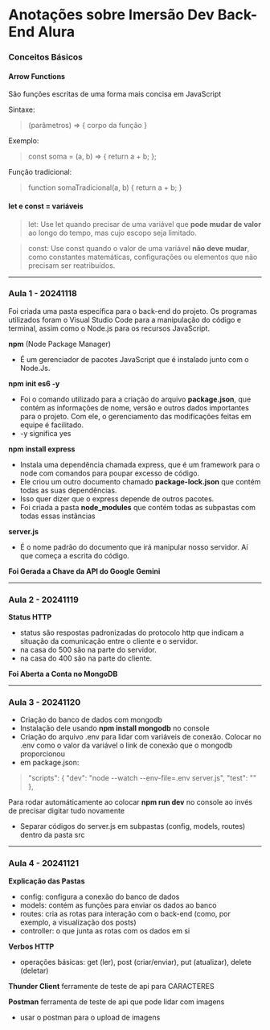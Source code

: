 # Anotações sobre Imersão Dev Back-End Alura

### Conceitos Básicos

#### Arrow Functions

São funções escritas de uma forma mais concisa em JavaScript

Sintaxe:
> (parâmetros) => { corpo da função }

Exemplo:

> const soma = (a, b) => {
    return a + b;
};

Função tradicional:

>function somaTradicional(a, b) {
    return a + b;
}

#### let e const = variáveis

> let: Use let quando precisar de uma variável que **pode mudar de valor** ao longo do tempo, mas cujo escopo seja limitado.

> const: Use const quando o valor de uma variável **não deve mudar**, como constantes matemáticas, configurações ou elementos que não precisam ser reatribuídos.

***

### Aula 1 - 20241118

Foi criada uma pasta específica para o back-end do projeto. Os programas utilizados foram o Visual Studio Code para a manipulação do código e terminal, assim como o Node.js para os recursos JavaScript.

**npm** (Node Package Manager) 
* É um gerenciador de pacotes JavaScript que é instalado junto com o Node.Js.

**npm init es6 -y**
* Foi o comando utilizado para a criação do arquivo **package.json**, que contém as informações de nome, versão e outros dados importantes para o projeto. Com ele, o gerenciamento das modificações feitas em equipe é facilitado.
* -y significa yes

**npm install express**
* Instala uma dependência chamada express, que é um framework para o node com comandos para poupar excesso de código.
* Ele criou um outro documento chamado **package-lock.json** que contém todas as suas dependências.
* Isso quer dizer que o express depende de outros pacotes.
* Foi criada a pasta **node_modules** que contém todas as subpastas com todas essas instâncias

**server.js**
* É o nome padrão do documento que irá manipular nosso servidor. Aí que começa a escrita do código.

**Foi Gerada a Chave da API do Google Gemini**

***

### Aula 2 - 20241119

**Status HTTP**
* status são respostas padronizadas do protocolo http que indicam a situação da comunicação entre o cliente e o servidor.
* na casa do 500 são na parte do servidor.
* na casa do 400 são na parte do cliente.

**Foi Aberta a Conta no MongoDB**

***

### Aula 3 - 20241120

* Criação do banco de dados com mongodb
* Instalação dele usando **npm install mongodb** no console
* Criação do arquivo .env para lidar com variáveis de conexão. Colocar no .env como o valor da variável o link de conexão que o mongodb proporcionou
* em package.json:
>"scripts": {
    "dev": "node --watch --env-file=.env server.js",
    "test": ""
  },

Para rodar automáticamente ao colocar **npm run dev** no console ao invés de precisar digitar tudo novamente

* Separar códigos do server.js em subpastas (config, models, routes) dentro da pasta src

***

### Aula 4 - 20241121

**Explicação das Pastas**
* config: configura a conexão do banco de dados
* models: contém as funções para enviar os dados ao banco
* routes: cria as rotas para interação com o back-end (como, por exemplo, a visualização dos posts)
* controller: o que junta as rotas com os dados em si

**Verbos HTTP**
* operações básicas: get (ler), post (criar/enviar), put (atualizar), delete (deletar)

**Thunder Client** ferramente de teste de api para CARACTERES

**Postman** ferramenta de teste de api que pode lidar com imagens

* usar o postman para o upload de imagens